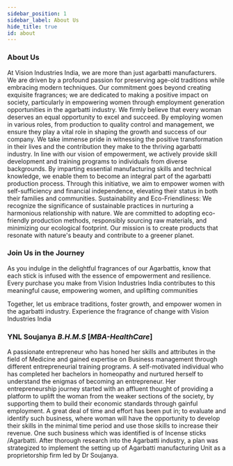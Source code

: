 ```yaml
---
sidebar_position: 1
sidebar_label: About Us
hide_title: true
id: about
---
```

### About Us

At Vision Industries India, we are more than just agarbatti manufacturers. We are driven by a profound passion for preserving age-old traditions while embracing modern techniques. Our commitment goes beyond creating exquisite fragrances; we are dedicated to making a positive impact on society, particularly in empowering women through employment generation opportunities in the agarbatti industry. We firmly believe that every woman deserves an equal opportunity to excel and succeed. By employing women in various roles, from production to quality control and management, we ensure they play a vital role in shaping the growth and success of our company. We take immense pride in witnessing the positive transformation in their lives and the contribution they make to the thriving agarbatti industry.
In line with our vision of empowerment, we actively provide skill development and training programs to individuals from diverse backgrounds. By imparting essential manufacturing skills and technical knowledge, we enable them to become an integral part of the agarbatti production process. Through this initiative, we aim to empower women with self-sufficiency and financial independence, elevating their status in both their families and communities.
Sustainability and Eco-Friendliness: We recognize the significance of sustainable practices in nurturing a harmonious relationship with nature. We are committed to adopting eco-friendly production methods, responsibly sourcing raw materials, and minimizing our ecological footprint. Our mission is to create products that resonate with nature's beauty and contribute to a greener planet.

### Join Us in the Journey

As you indulge in the delightful fragrances of our Agarbattis, know that each stick is infused with the essence of empowerment and resilience. Every purchase you make from Vision Industries India contributes to this meaningful cause, empowering women, and uplifting communities

Together, let us embrace traditions, foster growth, and empower women in the agarbatti industry. Experience the fragrance of change with Vision Industries India

### YNL Soujanya **_B.H.M.S_** [**_MBA-HealthCare_**]

A passionate entrepreneur who has honed her skills and attributes in the field of Medicine and gained expertise on Business management through different entrepreneurial training programs. A self-motivated individual who has completed her bachelors in homeopathy and nurtured herself to understand the enigmas of becoming an entrepreneur. Her entrepreneurship journey started with an affluent thought of providing a platform to uplift the woman from the weaker sections of the society, by supporting them to build their economic standards through gainful employment. A great deal of time and effort has been put in; to evaluate and identify such business, where woman will have the opportunity to develop their skills in the minimal time period and use those skills to increase their revenue. One such business which was identified is of Incense sticks /Agarbatti. After thorough research into the Agarbatti industry, a plan was strategized to implement the setting up of Agarbatti manufacturing Unit as a proprietorship firm led by Dr Soujanya.